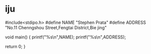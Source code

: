 # iju
#include<stdipo.h>
#define NAME "Stephen Prata"
#define ADDRESS "No.11 Chenngshou Street,Fengtai District,Bie jing"

void main()
{
printf("%s\n",NAME);
printf("%s\n",ADDRESS);




return 0;
}
